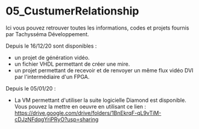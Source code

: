 # 05_CustumerRelationship


Ici vous pouvez retrouver toutes les informations, codes et projets fournis par Tachysséma Développement. 

Depuis le 16/12/20 sont disponibles : 

- un projet de génération vidéo.
- un fichier VHDL permettant de créer une mire.
- un projet permettant de recevoir et de renvoyer un même flux vidéo DVI par l'intermédiaire d'un FPGA.


Depuis le 05/01/20 : 

- La VM permettant d'utiliser la suite logicielle Diamond est disponible. Vous pouvez la mettre en oeuvre en utilisant ce lien : 
https://drive.google.com/drive/folders/1BnEkrqF-qL9vTiM-cDJzNFdqgYriPRyO?usp=sharing
 
